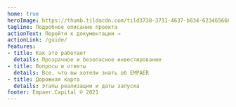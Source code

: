 ```yaml
---
home: true
heroImage: https://thumb.tildacdn.com/tild3738-3731-4637-b834-623465666137/-/format/webp/empaer-znak.png
tagline: Подробное описание проекта
actionText: Перейти к документации →
actionLink: /guide/
features:
- title: Как это работает
  details: Прозрачное и безопасное инвестирование
- title: Вопросы и ответы 
  details: Все, что вы хотели знать об EMPAER
- title: Дорожная карта
  details: Этапы реализации и даты запуска
footer: Empaer.Capital © 2021
---
```


